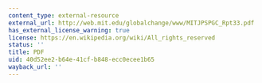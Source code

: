 ```yaml
---
content_type: external-resource
external_url: http://web.mit.edu/globalchange/www/MITJPSPGC_Rpt33.pdf
has_external_license_warning: true
license: https://en.wikipedia.org/wiki/All_rights_reserved
status: ''
title: PDF
uid: 40d52ee2-b64e-41cf-b848-ecc0ecee1b65
wayback_url: ''
---
```

